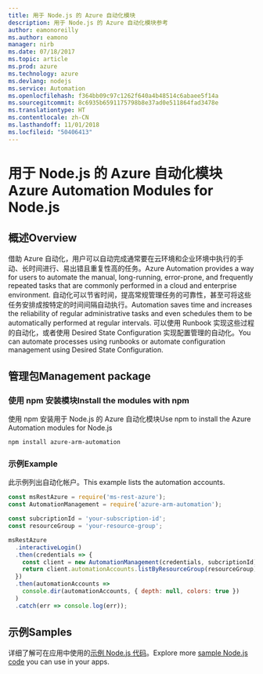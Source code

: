 ```yaml
---
title: 用于 Node.js 的 Azure 自动化模块
description: 用于 Node.js 的 Azure 自动化模块参考
author: eamonoreilly
ms.author: eamono
manager: nirb
ms.date: 07/18/2017
ms.topic: article
ms.prod: azure
ms.technology: azure
ms.devlang: nodejs
ms.service: Automation
ms.openlocfilehash: f364bb09c97c1262f640a4b48514c6abaee5f14a
ms.sourcegitcommit: 8c6935b6591175798b8e37ad0e511864fad3478e
ms.translationtype: HT
ms.contentlocale: zh-CN
ms.lasthandoff: 11/01/2018
ms.locfileid: "50406413"
---
```

# <a name="azure-automation-modules-for-nodejs"></a><span data-ttu-id="9f16f-103">用于 Node.js 的 Azure 自动化模块</span><span class="sxs-lookup"><span data-stu-id="9f16f-103">Azure Automation Modules for Node.js</span></span>

## <a name="overview"></a><span data-ttu-id="9f16f-104">概述</span><span class="sxs-lookup"><span data-stu-id="9f16f-104">Overview</span></span>

<span data-ttu-id="9f16f-105">借助 Azure 自动化，用户可以自动完成通常要在云环境和企业环境中执行的手动、长时间进行、易出错且重复性高的任务。</span><span class="sxs-lookup"><span data-stu-id="9f16f-105">Azure Automation provides a way for users to automate the manual, long-running, error-prone, and frequently repeated tasks that are commonly performed in a cloud and enterprise environment.</span></span> <span data-ttu-id="9f16f-106">自动化可以节省时间，提高常规管理任务的可靠性，甚至可将这些任务安排成按特定的时间间隔自动执行。</span><span class="sxs-lookup"><span data-stu-id="9f16f-106">Automation saves time and increases the reliability of regular administrative tasks and even schedules them to be automatically performed at regular intervals.</span></span> <span data-ttu-id="9f16f-107">可以使用 Runbook 实现这些过程的自动化，或者使用 Desired State Configuration 实现配置管理的自动化。</span><span class="sxs-lookup"><span data-stu-id="9f16f-107">You can automate processes using runbooks or automate configuration management using Desired State Configuration.</span></span>

## <a name="management-package"></a><span data-ttu-id="9f16f-108">管理包</span><span class="sxs-lookup"><span data-stu-id="9f16f-108">Management package</span></span>

### <a name="install-the-modules-with-npm"></a><span data-ttu-id="9f16f-109">使用 npm 安装模块</span><span class="sxs-lookup"><span data-stu-id="9f16f-109">Install the modules with npm</span></span>

<span data-ttu-id="9f16f-110">使用 npm 安装用于 Node.js 的 Azure 自动化模块</span><span class="sxs-lookup"><span data-stu-id="9f16f-110">Use npm to install the Azure Automation modules for Node.js</span></span>

```bash
npm install azure-arm-automation
```

### <a name="example"></a><span data-ttu-id="9f16f-111">示例</span><span class="sxs-lookup"><span data-stu-id="9f16f-111">Example</span></span>

<span data-ttu-id="9f16f-112">此示例列出自动化帐户。</span><span class="sxs-lookup"><span data-stu-id="9f16f-112">This example lists the automation accounts.</span></span>

```javascript
const msRestAzure = require('ms-rest-azure');
const AutomationManagement = require('azure-arm-automation');

const subcriptionId = 'your-subscription-id';
const resourceGroup = 'your-resource-group';

msRestAzure
  .interactiveLogin()
  .then(credentials => {
    const client = new AutomationManagement(credentials, subcriptionId);
    return client.automationAccounts.listByResourceGroup(resourceGroup);
  })
  .then(automationAccounts =>
    console.dir(automationAccounts, { depth: null, colors: true })
  )
  .catch(err => console.log(err));
```

## <a name="samples"></a><span data-ttu-id="9f16f-113">示例</span><span class="sxs-lookup"><span data-stu-id="9f16f-113">Samples</span></span>

<span data-ttu-id="9f16f-114">详细了解可在应用中使用的[示例 Node.js 代码](https://azure.microsoft.com/resources/samples/?platform=nodejs)。</span><span class="sxs-lookup"><span data-stu-id="9f16f-114">Explore more [sample Node.js code](https://azure.microsoft.com/resources/samples/?platform=nodejs) you can use in your apps.</span></span>
